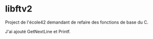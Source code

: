 # libftv2
Project de l'école42 demandant de refaire des fonctions de base du C.

J'ai ajouté GetNextLine et Printf.
